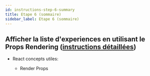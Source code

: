 ```yaml
---
id: instructions-step-6-summary
title: Etape 6 (sommaire)
sidebar_label: Etape 6 (sommaire)
---
```


## Afficher la liste d'experiences en utilisant le Props Rendering ([instructions détaillées](./step-6-detailed.md))

- React concepts utiles:

  - Render Props
